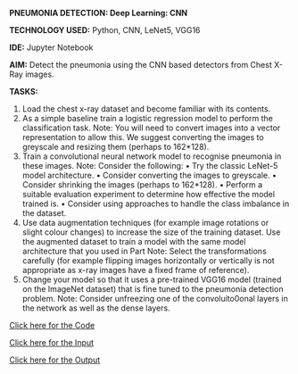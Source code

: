 **PNEUMONIA DETECTION: Deep Learning: CNN**

**TECHNOLOGY USED:** Python, CNN, LeNet5, VGG16

**IDE:** Jupyter Notebook

**AIM:** Detect the pneumonia using the CNN based detectors from Chest X-Ray images. 

**TASKS:**

1. Load the chest x-ray dataset and become familiar with its contents. 
2. As a simple baseline train a logistic regression model to perform the classification task.
    Note: You will need to convert images into a vector representation to allow this. We suggest converting the images to greyscale and resizing them (perhaps to 162*128).
3. Train a convolutional neural network model to recognise pneumonia in these images.
    Note: Consider the following:
    • Try the classic LeNet-5 model architecture.
    • Consider converting the images to greyscale.
    • Consider shrinking the images (perhaps to 162*128).
    • Perform a suitable evaluation experiment to determine how effective the model trained is.
    • Consider using approaches to handle the class imbalance in the dataset.
4. Use data augmentation techniques (for example image rotations or slight colour changes) to increase the size of the training dataset. Use the augmented dataset to train a model with the same model architecture that you used in Part
    Note: Select the transformations carefully (for example flipping images horizontally or vertically is not appropriate as x-ray images have a fixed frame of reference).
5. Change your model so that it uses a pre-trained VGG16 model (trained on the ImageNet dataset) that is fine tuned to the pneumonia detection problem.
    Note: Consider unfreezing one of the convoluito0onal layers in the network as well as the dense layers.

[Click here for the Code](https://github.com/ktyagi12/Projects/new/master/PneumoniaDetection/code)

[Click here for the Input](https://github.com/ktyagi12/Projects/new/master/PneumoniaDetection/input)

[Click here for the Output](https://github.com/ktyagi12/Projects/new/master/PneumoniaDetection/output)
